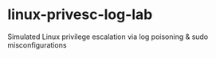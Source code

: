 # linux-privesc-log-lab
Simulated Linux privilege escalation via log poisoning &amp; sudo misconfigurations
